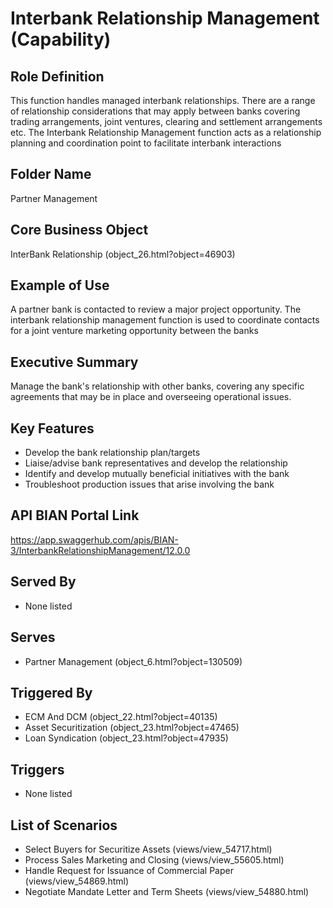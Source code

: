 # Interbank Relationship Management (Capability)

## Role Definition
This function handles managed interbank relationships. There are a range of relationship considerations that may apply between banks covering trading arrangements, joint ventures, clearing and settlement arrangements etc. The Interbank Relationship Management function acts as a relationship planning and coordination point to facilitate interbank interactions

## Folder Name
Partner Management

## Core Business Object
InterBank Relationship (object_26.html?object=46903)

## Example of Use
A partner bank is contacted to review a major project opportunity. The interbank relationship management function is used to coordinate contacts for a joint venture marketing opportunity between the banks

## Executive Summary
Manage the bank's relationship with other banks, covering any specific agreements that may be in place and overseeing operational issues.

## Key Features
- Develop the bank relationship plan/targets
- Liaise/advise bank representatives and develop the relationship
- Identify and develop mutually beneficial initiatives with the bank
- Troubleshoot production issues that arise involving the bank

## API BIAN Portal Link
https://app.swaggerhub.com/apis/BIAN-3/InterbankRelationshipManagement/12.0.0

## Served By
- None listed

## Serves
- Partner Management (object_6.html?object=130509)

## Triggered By
- ECM And DCM (object_22.html?object=40135)
- Asset Securitization (object_23.html?object=47465)
- Loan Syndication (object_23.html?object=47935)

## Triggers
- None listed

## List of Scenarios
- Select Buyers for Securitize Assets (views/view_54717.html)
- Process Sales Marketing and Closing (views/view_55605.html)
- Handle Request for Issuance of Commercial Paper (views/view_54869.html)
- Negotiate Mandate Letter and Term Sheets (views/view_54880.html)